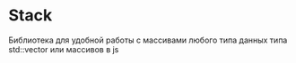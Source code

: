 # Stack
 Библиотека для удобной работы с массивами любого типа данных типа std::vector или массивов в js
